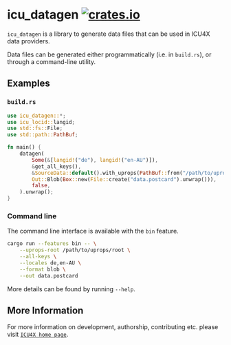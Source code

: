 # icu_datagen [![crates.io](https://img.shields.io/crates/v/icu_datagen)](https://crates.io/crates/icu_datagen)

`icu_datagen` is a library to generate data files that can be used in ICU4X data providers.

Data files can be generated either programmatically (i.e. in `build.rs`), or through a
command-line utility.

## Examples

### `build.rs`

```rust
use icu_datagen::*;
use icu_locid::langid;
use std::fs::File;
use std::path::PathBuf;

fn main() {
    datagen(
        Some(&[langid!("de"), langid!("en-AU")]),
        &get_all_keys(),
        &SourceData::default().with_uprops(PathBuf::from("/path/to/uprops/root")),
        Out::Blob(Box::new(File::create("data.postcard").unwrap())),
        false,
    ).unwrap();
}
```

### Command line
The command line interface is available with the `bin` feature.
```bash
cargo run --features bin -- \
    --uprops-root /path/to/uprops/root \
    --all-keys \
    --locales de,en-AU \
    --format blob \
    --out data.postcard
```
More details can be found by running `--help`.

## More Information

For more information on development, authorship, contributing etc. please visit [`ICU4X home page`](https://github.com/unicode-org/icu4x).
